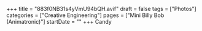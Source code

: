 +++
title = "883f0NB31s4yVmU94bQH.avif"
draft = false
tags = ["Photos"]
categories = ["Creative Engineering"]
pages = ["Mini Billy Bob (Animatronic)"]
startDate = ""
+++
Candy
